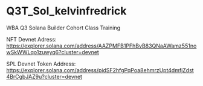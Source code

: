 # Q3T_Sol_kelvinfredrick
WBA Q3 Solana Builder Cohort Class Training

NFT Devnet Adress: https://explorer.solana.com/address/AAZPMFB1PFhBvB83QNaAWamz551nowSkWWLqo1zuwyq6?cluster=devnet

SPL Devnet Token Address: https://explorer.solana.com/address/pidSF2hfgPqPoa8ehmrzUpt4dmfjZdst4BrCgbJAZ9u?cluster=devnet